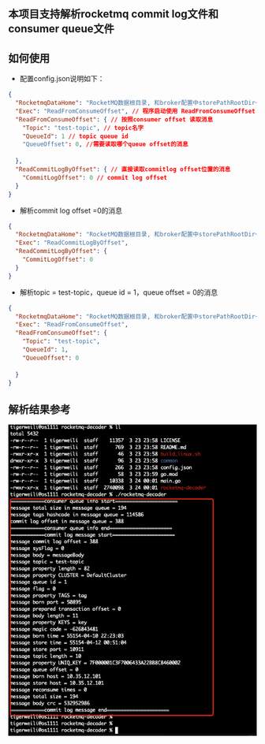 ## 本项目支持解析rocketmq commit log文件和consumer queue文件

## 如何使用
- 配置config.json说明如下：
```json
{
  "RocketmqDataHome": "RocketMQ数据根目录, 和broker配置中storePathRootDir一样",
  "Exec": "ReadFromConsumeOffset", // 程序启动使用 ReadFromConsumeOffset 或者ReadCommitLogByOffset 配置
  "ReadFromConsumeOffset": { // 按照consumer offset 读取消息
    "Topic": "test-topic", // topic名字
    "QueueId": 1 // topic queue id
    "QueueOffset": 0, //需要读取哪个queue offset的消息
    
  },
  "ReadCommitLogByOffset": { // 直接读取commitlog offset位置的消息
    "CommitLogOffset": 0 // commit log offset
  }
}

```
- 解析commit log offset =0的消息
```json
{
  "RocketmqDataHome": "RocketMQ数据根目录, 和broker配置中storePathRootDir一样",
  "Exec": "ReadCommitLogByOffset",
  "ReadCommitLogByOffset": {
    "CommitLogOffset": 0
  }
}

```
- 解析topic = test-topic，queue id = 1，queue offset = 0的消息 
```json
{
  "RocketmqDataHome": "RocketMQ数据根目录, 和broker配置中storePathRootDir一样",
  "Exec": "ReadFromConsumeOffset",
  "ReadFromConsumeOffset": {
    "Topic": "test-topic", 
    "QueueId": 1,
    "QueueOffset": 0
    
  }
}

```


## 解析结果参考
<img src="https://raw.githubusercontent.com/rmq-plus-plus/rocketmq-decoder/main/images/01.png" />